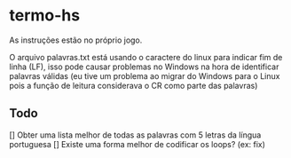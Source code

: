 # termo-hs
As instruções estão no próprio jogo.

O arquivo palavras.txt está usando o caractere do linux para indicar fim de linha (LF), isso pode causar problemas no Windows na hora de identificar palavras válidas (eu tive um problema ao migrar do Windows para o Linux pois a função de leitura considerava o CR como parte das palavras)

## Todo
[] Obter uma lista melhor de todas as palavras com 5 letras da língua portuguesa
[] Existe uma forma melhor de codificar os loops? (ex: fix)
